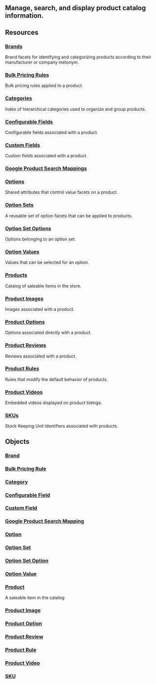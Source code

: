 ## Manage, search, and display product catalog information.


## Resources

### [Brands](/api/stores/v2/brands)

Brand facets for identifying and categorizing products according to their manufacturer or company metonym.

### [Bulk Pricing Rules](/api/stores/v2/products/discount_rules)

Bulk pricing rules applied to a product.

### [Categories](/api/stores/v2/categories)

Index of hierarchical categories used to organize and group products.

### [Configurable Fields](/api/stores/v2/products/configurable_fields)

Configurable fields associated with a product.

### [Custom Fields](/api/stores/v2/products/custom_fields)

Custom fields associated with a product.

### [Google Product Search Mappings](/api/stores/v2/products/googleproductsearch)

### [Options](/api/stores/v2/options)

Shared attributes that control value facets on a product.

### [Option Sets](/api/stores/v2/option_sets)

A reusable set of option facets that can be applied to products.

### [Option Set Options](/api/stores/v2/option_sets/options)

Options belonging to an option set.

### [Option Values](/api/stores/v2/options/values)

Values that can be selected for an option.

### [Products](/api/stores/v2/products)

Catalog of saleable items in the store.

### [Product Images](/api/stores/v2/products/images)

Images associated with a product.

### [Product Options](/api/stores/v2/products/options)

Options associated directly with a product.

### [Product Reviews](/api/stores/v2/products/reviews)

Reviews associated with a product.

### [Product Rules](/api/stores/v2/products/rules)

Rules that modify the default behavior of products.

### [Product Videos](/api/stores/v2/products/videos)

Embedded videos displayed on product listings.

### [SKUs](/api/stores/v2/products/skus)

Stock Keeping Unit identifiers associated with products.

</div>


## Objects

### [Brand](/api/objects/v2/brand)

### [Bulk Pricing Rule](/api/objects/v2/discount_rule)

### [Category](/api/objects/v2/category)

### [Configurable Field](/api/objects/v2/configurable_field)

### [Custom Field](/api/objects/v2/custom_field)

### [Google Product Search Mapping](/api/objects/v2/google_product_search_mapping)

### [Option](/api/objects/v2/option)

### [Option Set](/api/objects/v2/option_set)

### [Option Set Option](/api/objects/v2/option_set_option)

### [Option Value](/api/objects/v2/option_value)

### [Product](/api/objects/v2/product)

A saleable item in the catalog

### [Product Image](/api/objects/v2/product_image)

### [Product Option](/api/objects/v2/product_option)

### [Product Review](/api/objects/v2/product_review)

### [Product Rule](/api/objects/v2/product_rule)

### [Product Video](/api/objects/v2/product_video)

### [SKU](/api/objects/v2/sku)

</div>

</div>
